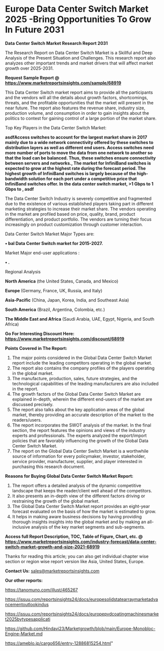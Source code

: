 # Europe Data Center Switch Market 2025 -Bring Opportunities To Grow In Future 2031

<strong>Data Center Switch Market Research Report 2031</strong>

The Research Report on Data Center Switch Market is a Skillful and Deep Analysis of the Present Situation and Challenges. This research report also analyzes other important trends and market drivers that will affect market growth over 2025-2031.

<strong>Request Sample Report @ <a href=https://www.marketreportsinsights.com/sample/68919>https://www.marketreportsinsights.com/sample/68919</a></strong>

This Data Center Switch market report aims to provide all the participants and the vendors will all the details about growth factors, shortcomings, threats, and the profitable opportunities that the market will present in the near future. The report also features the revenue share, industry size, production volume, and consumption in order to gain insights about the politics to contest for gaining control of a large portion of the market share.

Top Key Players in the Data Center Switch Market:

<strong>asdfAccess switches to account for the largest market share in 2017 mainly due to a wide network connectivity offered by these switches to distribution layers as well as different end users. Access switches need more number of ports to move the data from one network to another so that the load can be balanced. Thus, these switches ensure connectivity between servers and networks., The market for InfiniBand switches is expected to grow at the highest rate during the forecast period. The highest growth of InfiniBand switches is largely because of the high-bandwidth solution for each port under a competitive price that InfiniBand switches offer. In the data center switch market, >1 Gbps to 1 Gbps to , asdf</strong>

The Data Center Switch Industry is severely competitive and fragmented due to the existence of various established players taking part in different marketing strategies to increase their market share. The vendors operating in the market are profiled based on price, quality, brand, product differentiation, and product portfolio. The vendors are turning their focus increasingly on product customization through customer interaction.

Data Center Switch Market Major Types are:

<strong>• bal Data Center Switch market for 2015-2027.</strong>

Market Major end-user applications :

<strong>• .</strong>

Regional Analysis

</u><strong><b>North America</b></strong> (the United States, Canada, and Mexico)

<strong><b>Europe </b></strong>(Germany, France, UK, Russia, and Italy)

<strong><b>Asia-Pacific</b></strong> (China, Japan, Korea, India, and Southeast Asia)

<strong><b>South America</b></strong> (Brazil, Argentina, Colombia, etc.)

<strong><b>The Middle East and Africa</b></strong> (Saudi Arabia, UAE, Egypt, Nigeria, and South Africa)

<strong>Go For Interesting Discount Here: <a href=https://www.marketreportsinsights.com/discount/68919>https://www.marketreportsinsights.com/discount/68919</a></strong>

<strong>Points Covered in The Report:</strong>
<ol>
  <li>The major points considered in the Global Data Center Switch Market report include the leading competitors operating in the global market.</li>
  <li>The report also contains the company profiles of the players operating in the global market.</li>
  <li>The manufacture, production, sales, future strategies, and the technological capabilities of the leading manufacturers are also included in the report.</li>
  <li>The growth factors of the Global Data Center Switch Market are explained in-depth, wherein the different end-users of the market are discussed precisely.</li>
  <li>The report also talks about the key application areas of the global market, thereby providing an accurate description of the market to the readers/users.</li>
  <li>The report incorporates the SWOT analysis of the market. In the final section, the report features the opinions and views of the industry experts and professionals. The experts analyzed the export/import policies that are favorably influencing the growth of the Global Data Center Switch Market.</li>
  <li>The report on the Global Data Center Switch Market is a worthwhile source of information for every policymaker, investor, stakeholder, service provider, manufacturer, supplier, and player interested in purchasing this research document.</li>
</ol>
<strong>Reasons for Buying Global Data Center Switch Market Report:</strong>

<ol>
  <li>The report offers a detailed analysis of the dynamic competitive landscape that keeps the reader/client well ahead of the competitors.</li>
  <li>It also presents an in-depth view of the different factors driving or restraining the growth of the global market.</li>
  <li>The Global Data Center Switch Market report provides an eight-year forecast evaluated on the basis of how the market is estimated to grow.</li>
  <li>It helps in making aware business decisions by having providing thorough insights insights into the global market and by making an all-inclusive analysis of the key market segments and sub-segments.</li>
</ol>
<strong>Access full Report Description, TOC, Table of Figure, Chart, etc. @ <a href=https://www.marketreportsinsights.com/industry-forecast/data-center-switch-market-growth-and-size-2021-68919>https://www.marketreportsinsights.com/industry-forecast/data-center-switch-market-growth-and-size-2021-68919</a></strong>


Thanks for reading this article; you can also get individual chapter wise section or region wise report version like Asia, United States, Europe.

<strong>Contact Us:</strong>
sales@marketreportsinsights.com

<strong>Our other reports:</strong>

<a href=https://tanomuno.com/illust/465267>https://tanomuno.com/illust/465267</a>

<a href=https://issuu.com/reportsinsights24/docs/europesolidstatearraymarketadvancementoutlookindus>https://issuu.com/reportsinsights24/docs/europesolidstatearraymarketadvancementoutlookindus</a>

<a href=https://issuu.com/reportsinsights24/docs/europepvdcoatingmachinesmarket2025bytypesapplicati>https://issuu.com/reportsinsights24/docs/europepvdcoatingmachinesmarket2025bytypesapplicati</a>

<a href=https://github.com/Hindavi23/Marketgrowth/blob/main/Europe-Monobloc-Engine-Market.md>https://github.com/Hindavi23/Marketgrowth/blob/main/Europe-Monobloc-Engine-Market.md</a>

<a href=https://ameblo.jp/cargo656/entry-12886815254.html>https://ameblo.jp/cargo656/entry-12886815254.html</a>"
